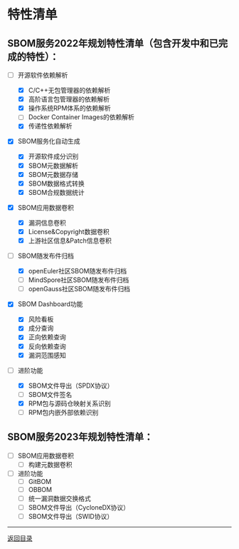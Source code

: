 # 特性清单

## SBOM服务2022年规划特性清单（包含开发中和已完成的特性）：

- [ ] 开源软件依赖解析

  - [X] C/C++无包管理器的依赖解析
  - [X] 高阶语言包管理器的依赖解析
  - [X] 操作系统RPM体系的依赖解析
  - [ ] Docker Container Images的依赖解析
  - [X] 传递性依赖解析
- [X] SBOM服务化自动生成

  - [X] 开源软件成分识别
  - [X] SBOM元数据解析
  - [X] SBOM元数据存储
  - [X] SBOM数据格式转换
  - [X] SBOM合规数据统计
- [X] SBOM应用数据卷积

  - [X] 漏洞信息卷积
  - [X] License&Copyright数据卷积
  - [X] 上游社区信息&Patch信息卷积
- [ ] SBOM随发布件归档

  - [X] openEuler社区SBOM随发布件归档
  - [ ] MindSpore社区SBOM随发布件归档
  - [ ] openGauss社区SBOM随发布件归档
- [X] SBOM Dashboard功能

  - [X] 风险看板
  - [X] 成分查询
  - [X] 正向依赖查询
  - [X] 反向依赖查询
  - [X] 漏洞范围感知
- [ ] 进阶功能

  - [X] SBOM文件导出（SPDX协议）
  - [ ] SBOM文件签名
  - [X] RPM包与源码仓映射关系识别
  - [ ] RPM包内嵌外部依赖识别

## SBOM服务2023年规划特性清单：

- [ ] SBOM应用数据卷积
  - [ ] 构建元数据卷积
- [ ] 进阶功能
  - [ ] GitBOM
  - [ ] OBBOM
  - [ ] 统一漏洞数据交换格式
  - [ ] SBOM文件导出（CycloneDX协议）
  - [ ] SBOM文件导出（SWID协议）

---

[返回目录](../../README.md)
